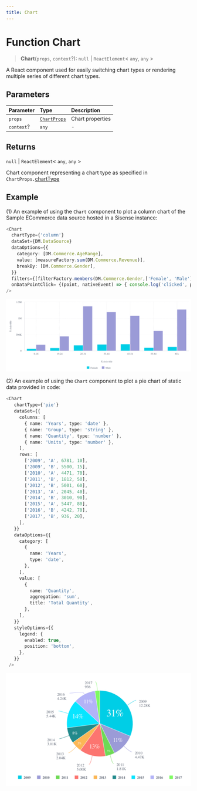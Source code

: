 ```yaml
---
title: Chart
---
```


# Function Chart

> **Chart**(`props`, `context`?): `null` \| `ReactElement`\< `any`, `any` \>

A React component used for easily switching chart types or rendering multiple series of different chart types.

## Parameters

| Parameter | Type | Description |
| :------ | :------ | :------ |
| `props` | [`ChartProps`](../interfaces/interface.ChartProps.md) | Chart properties |
| `context`? | `any` | - |

## Returns

`null` \| `ReactElement`\< `any`, `any` \>

Chart component representing a chart type as specified in `ChartProps.`[chartType](../interfaces/interface.ChartProps.md#charttype)

## Example

(1) An example of using the `Chart` component to
plot a column chart of the Sample ECommerce data source hosted in a Sisense instance:
```ts
<Chart
  chartType={'column'}
  dataSet={DM.DataSource}
  dataOptions={{
    category: [DM.Commerce.AgeRange],
    value: [measureFactory.sum(DM.Commerce.Revenue)],
    breakBy: [DM.Commerce.Gender],
  }}
  filters={[filterFactory.members(DM.Commerce.Gender,['Female', 'Male'])]}
  onDataPointClick= {(point, nativeEvent) => { console.log('clicked', point, nativeEvent); }}
/>
```

<img src="../../../img/chart-data-source-example-1.png" width="800px" />

(2) An example of using the `Chart` component to
plot a pie chart of static data provided in code:
```ts
<Chart
   chartType={'pie'}
   dataSet={{
     columns: [
       { name: 'Years', type: 'date' },
       { name: 'Group', type: 'string' },
       { name: 'Quantity', type: 'number' },
       { name: 'Units', type: 'number' },
     ],
     rows: [
       ['2009', 'A', 6781, 10],
       ['2009', 'B', 5500, 15],
       ['2010', 'A', 4471, 70],
       ['2011', 'B', 1812, 50],
       ['2012', 'B', 5001, 60],
       ['2013', 'A', 2045, 40],
       ['2014', 'B', 3010, 90],
       ['2015', 'A', 5447, 80],
       ['2016', 'B', 4242, 70],
       ['2017', 'B', 936, 20],
     ],
   }}
   dataOptions={{
     category: [
       {
         name: 'Years',
         type: 'date',
       },
     ],
     value: [
       {
         name: 'Quantity',
         aggregation: 'sum',
         title: 'Total Quantity',
       },
     ],
   }}
   styleOptions={{
     legend: {
       enabled: true,
       position: 'bottom',
     },
   }}
 />
```

<img src="../../../img/chart-local-data-example-1.png" width="800px" />
